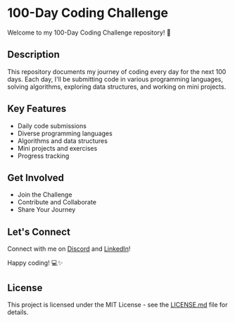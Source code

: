 # 100-Day Coding Challenge

Welcome to my 100-Day Coding Challenge repository! 🚀

## Description
This repository documents my journey of coding every day for the next 100 days. Each day, I'll be submitting code in various programming languages, solving algorithms, exploring data structures, and working on mini projects.

## Key Features
- Daily code submissions
- Diverse programming languages
- Algorithms and data structures
- Mini projects and exercises
- Progress tracking

## Get Involved
- Join the Challenge
- Contribute and Collaborate
- Share Your Journey

## Let's Connect
Connect with me on [Discord](https://discord.gg/wbrncrqg) and [LinkedIn](https://www.linkedin.com/in/akshar-kalathiya-884401281/)!

Happy coding! 💻✨

## License

This project is licensed under the MIT License - see the [LICENSE.md](LICENSE) file for details.
